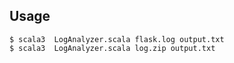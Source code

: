 ## Usage

```shell
$ scala3  LogAnalyzer.scala flask.log output.txt
$ scala3  LogAnalyzer.scala log.zip output.txt
```